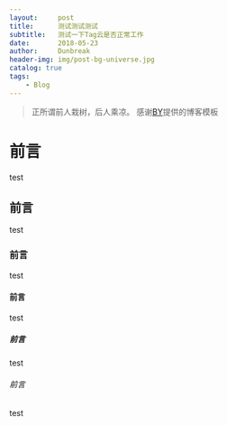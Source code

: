 ```yaml
---
layout:     post
title:      测试测试测试
subtitle:   测试一下Tag云是否正常工作
date:       2018-05-23
author:     Dunbreak
header-img: img/post-bg-universe.jpg
catalog: true
tags:
    - Blog
---
```


> 正所谓前人栽树，后人乘凉。
> 感谢[BY](https://github.com)提供的博客模板

# 前言
test

## 前言
test

### 前言
test

#### 前言
test

##### 前言
test

###### 前言
test